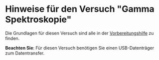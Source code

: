 # Hinweise für den Versuch "Gamma Spektroskopie"

Die Grundlagen für diesen Versuch sind alle in der [Vorbereitungshilfe](https://git.scc.kit.edu/etp-lehre/p2-for-students/-/blob/main/Gamma_Spektroskopie_und_Statistik/Gammaspektroskopie-Vorbereitungshilfe.pdf) zu finden.

**Beachten Sie**: Für diesen Versuch benötigen Sie einen USB-Datenträger zum Datentransfer. 
